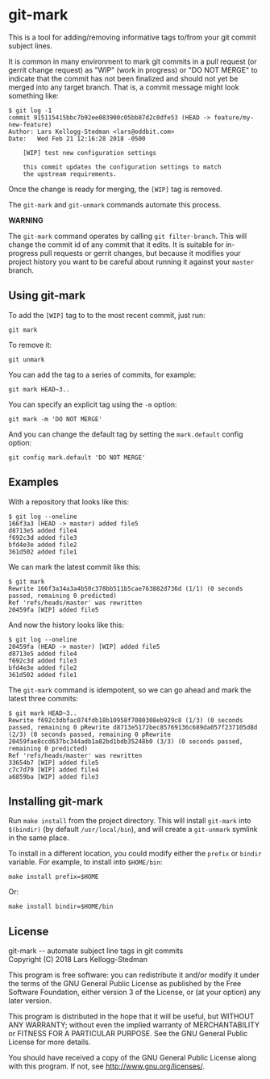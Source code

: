 # git-mark

This is a tool for adding/removing informative tags to/from your git
commit subject lines.

It is common in many environment to mark git commits in a pull request
(or gerrit change request) as "WIP" (work in progress) or "DO NOT
MERGE" to indicate that the commit has not been finalized and should
not yet be merged into any target branch.  That is, a commit message
might look something like:

    $ git log -1
    commit 915115415bbc7b92ee083900c05bb87d2c0dfe53 (HEAD -> feature/my-new-feature)
    Author: Lars Kellogg-Stedman <lars@oddbit.com>
    Date:   Wed Feb 21 12:16:28 2018 -0500

        [WIP] test new configuration settings

        this commit updates the configuration settings to match
        the upstream requirements.

Once the change is ready for merging, the `[WIP]` tag is removed.

The `git-mark` and `git-unmark` commands automate this process.

**WARNING**

The `git-mark` command operates by calling `git filter-branch`.  This
will change the commit id of any commit that it edits.  It is suitable
for in-progress pull requests or gerrit changes, but because it
modifies your project history you want to be careful about running it
against your `master` branch.

## Using git-mark

To add the `[WIP]` tag to to the most recent commit, just run:

    git mark

To remove it:

    git unmark

You can add the tag to a series of commits, for example:

    git mark HEAD~3..

You can specify an explicit tag using the `-m` option:

    git mark -m 'DO NOT MERGE'

And you can change the default tag by setting the `mark.default`
config option:

    git config mark.default 'DO NOT MERGE'

## Examples

With a repository that looks like this:

    $ git log --oneline
    166f3a3 (HEAD -> master) added file5
    d8713e5 added file4
    f692c3d added file3
    bfd4e3e added file2
    361d502 added file1

We can mark the latest commit like this:

    $ git mark 
    Rewrite 166f3a34a3a4b50c378bb511b5cae763882d736d (1/1) (0 seconds passed, remaining 0 predicted)    
    Ref 'refs/heads/master' was rewritten
    20459fa [WIP] added file5

And now the history looks like this:

    $ git log --oneline
    20459fa (HEAD -> master) [WIP] added file5
    d8713e5 added file4
    f692c3d added file3
    bfd4e3e added file2
    361d502 added file1

The `git-mark` command is idempotent, so we can go ahead and mark the
latest three commits:

    $ git mark HEAD~3..
    Rewrite f692c3dbfac074fdb18b10958f7080308eb929c8 (1/3) (0 seconds passed, remaining 0 pRewrite d8713e5172bec85769136c689da057f237105d8d (2/3) (0 seconds passed, remaining 0 pRewrite 20459fae8ccd637bc344adb1a82bd1bdb35248b0 (3/3) (0 seconds passed, remaining 0 predicted)    
    Ref 'refs/heads/master' was rewritten
    33654b7 [WIP] added file5
    c7c7d79 [WIP] added file4
    a6859ba [WIP] added file3


## Installing git-mark

Run `make install` from the project directory.  This will install
`git-mark` into `$(bindir)` (by default `/usr/local/bin`), and will
create a `git-unmark` symlink in the same place.

To install in a different location, you could modify either the
`prefix` or `bindir` variable. For example, to install into
`$HOME/bin`:

    make install prefix=$HOME

Or:

    make install bindir=$HOME/bin

## License

git-mark -- automate subject line tags in git commits  
Copyright (C) 2018 Lars Kellogg-Stedman

This program is free software: you can redistribute it and/or modify
it under the terms of the GNU General Public License as published by
the Free Software Foundation, either version 3 of the License, or
(at your option) any later version.

This program is distributed in the hope that it will be useful,
but WITHOUT ANY WARRANTY; without even the implied warranty of
MERCHANTABILITY or FITNESS FOR A PARTICULAR PURPOSE.  See the
GNU General Public License for more details.

You should have received a copy of the GNU General Public License
along with this program.  If not, see <http://www.gnu.org/licenses/>.
